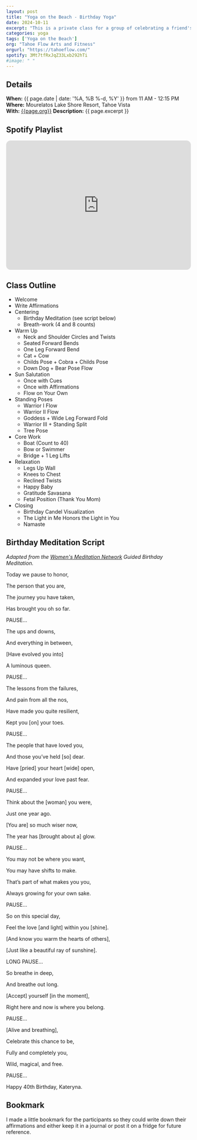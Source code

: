 ```yaml
---
layout: post
title: "Yoga on the Beach - Birthday Yoga"
date: 2024-10-11
excerpt: "This is a private class for a group of celebrating a friend's 40th birthday. They requested a light flow ending with a nice restorative savasana. The class begins with writing 12 affirmation statements, breath-work, and a birthday meditation. After a brief warm-up, we do sun salutations and add in the 12 affirmations statements as mantras. This is followed by a series of standing poses to build strength, flexibility, and balance. After a little core-work, we cool down, relax, and end with a juicy savasana."
categories: yoga
tags: ['Yoga on the Beach']
org: "Tahoe Flow Arts and Fitness"
orgurl: "https://tahoeflow.com/"
spotify: 3Mt7tfRxJqZ33Lxb292hTi
#image: " " 
---
```



## Details

**When:** {{ page.date | date: '%A, %B %-d, %Y' }} from 11 AM - 12:15 PM   
**Where:** Mourelatos Lake Shore Resort, Tahoe Vista   
**With:** [{{page.org}}]({{page.orgurl}})
**Description:** {{ page.excerpt }}  

## Spotify Playlist

<iframe style="border-radius:12px" src="https://open.spotify.com/embed/playlist/{{ page.spotify }}?utm_source=generator" width="100%" height="352" frameBorder="0" allowfullscreen="" allow="autoplay; clipboard-write; encrypted-media; fullscreen; picture-in-picture" loading="lazy"></iframe>  


## Class Outline

* Welcome
* Write Affirmations
* Centering 
	* Birthday Meditation (see script below)
	* Breath-work (4 and 8 counts)
* Warm Up
	* Neck and Shoulder Circles and Twists
	* Seated Forward Bends
	* One Leg Forward Bend 
	* Cat + Cow
	* Childs Pose + Cobra + Childs Pose
	* Down Dog + Bear Pose Flow
* Sun Salutation
	* Once with Cues
	* Once with Affirmations
	* Flow on Your Own
* Standing Poses   
	* Warrior I Flow
	* Warrior II Flow
	* Goddess + Wide Leg Forward Fold
	* Warrior III + Standing Split
	* Tree Pose
* Core Work   
	* Boat (Count to 40)
	* Bow or Swimmer
	* Bridge + 1 Leg Lifts
* Relaxation
	* Legs Up Wall
	* Knees to Chest
	* Reclined Twists
	* Happy Baby
	* Gratitude Savasana
	* Fetal Position (Thank You Mom)
* Closing 
	* Birthday Candel Visualization
	* The Light in Me Honors the Light in You
	* Namaste


## Birthday Meditation Script

_Adapted from the [Women's Meditation Network](https://womensmeditationnetwork.com/happy-birthday-guided-meditation-mfw/) Guided Birthday Meditation._

Today we pause to honor,

The person that you are,

The journey you have taken,

Has brought you oh so far.

PAUSE…

The ups and downs,

And everything in between,

[Have evolved you into]

A luminous queen.

PAUSE…

The lessons from the failures,

And pain from all the nos,

Have made you quite resilient,

Kept you [on] your toes.

PAUSE…

The people that have loved you,

And those you’ve held [so] dear.

Have [pried] your heart [wide] open,

And expanded your love past fear.

PAUSE…

Think about the [woman] you were,

Just one year ago.

[You are] so much wiser now,

The year has [brought about a] glow.

PAUSE…

You may not be where you want,

You may have shifts to make.

That’s part of what makes you you,

Always growing for your own sake.

PAUSE…

So on this special day,

Feel the love [and light] within you [shine].

[And know you warm the hearts of others],

[Just like a beautiful ray of sunshine].

LONG PAUSE…

So breathe in deep,

And breathe out long.

[Accept] yourself [in the moment],

Right here and now is where you belong.

PAUSE…

[Alive and breathing],

Celebrate this chance to be,

Fully and completely you,

Wild, magical, and free.

PAUSE…

Happy 40th Birthday, Kateryna.


## Bookmark

I made a little bookmark for the participants so they could write down their affirmations and either keep it in a journal or post it on a fridge for future reference.

<object data="/assets/pdfs/beach-yoga-birthday.pdf" width="1000" height="1000" type='application/pdf'></object>

